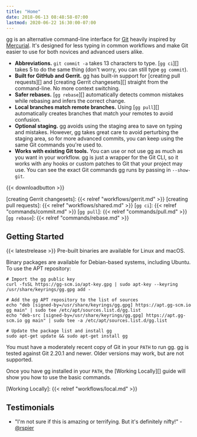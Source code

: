 ```yaml
---
title: "Home"
date: 2018-06-13 08:48:58-07:00
lastmod: 2020-06-22 16:30:00-07:00
---
```


gg is an alternative command-line interface for [Git][] heavily inspired by
[Mercurial][]. It's designed for less typing in common workflows and make Git
easier to use for both novices and advanced users alike.

[Git]: https://git-scm.com/
[Mercurial]: https://www.mercurial-scm.org/

<!--more-->

-  **Abbreviations.** `git commit -a` takes 13 characters to type. [`gg ci`][]
   takes 5 to do the same thing (don't worry, you can still type `gg commit`).
-  **Built for GitHub and Gerrit.** gg has built-in support for [creating pull
   requests][] and [creating Gerrit changesets][] straight from the
   command-line. No more context switching.
-  **Safer rebases.** [`gg rebase`][] automatically detects common mistakes while
   rebasing and infers the correct change.
-  **Local branches match remote branches.** Using [`gg pull`][] automatically
   creates branches that match your remotes to avoid confusion.
-  **Optional staging.** gg avoids using the staging area to save on typing and
   mistakes. However, gg takes great care to avoid perturbing the staging area,
   so for more advanced commits, you can keep using the same Git commands you're
   used to.
- **Works with existing Git tools.** You can use or not use gg as much as you
  want in your workflow. gg is just a wrapper for the Git CLI, so it works with
  any hooks or custom patches to Git that your project may use. You can see the
  exact Git commands gg runs by passing in `--show-git`.

{{< downloadbutton >}}

[creating Gerrit changesets]: {{< relref "workflows/gerrit.md" >}}
[creating pull requests]: {{< relref "workflows/shared.md" >}}
[`gg ci`]: {{< relref "commands/commit.md" >}}
[`gg pull`]: {{< relref "commands/pull.md" >}}
[`gg rebase`]: {{< relref "commands/rebase.md" >}}

## Getting Started

{{< latestrelease >}} Pre-built binaries are available for Linux and macOS.

Binary packages are available for Debian-based systems, including Ubuntu.
To use the APT repository:

```
# Import the gg public key
curl -fsSL https://gg-scm.io/apt-key.gpg | sudo apt-key --keyring /usr/share/keyrings/gg.gpg add -

# Add the gg APT repository to the list of sources
echo "deb [signed-by=/usr/share/keyrings/gg.gpg] https://apt.gg-scm.io gg main" | sudo tee /etc/apt/sources.list.d/gg.list
echo "deb-src [signed-by=/usr/share/keyrings/gg.gpg] https://apt.gg-scm.io gg main" | sudo tee -a /etc/apt/sources.list.d/gg.list

# Update the package list and install gg
sudo apt-get update && sudo apt-get install gg
```

You must have a moderately recent copy of Git in your `PATH` to run gg. gg is
tested against Git 2.20.1 and newer. Older versions may work, but are not
supported.

Once you have gg installed in your `PATH`, the [Working Locally][] guide will
show you how to use the basic commands.

[Working Locally]: {{< relref "workflows/local.md" >}}

## Testimonials

-   "I'm not sure if this is amazing or terrifying.  But it's definitely nifty!" -[@rspier][]

[@rspier]: https://github.com/rspier
